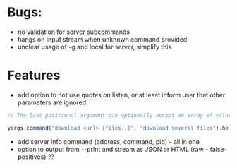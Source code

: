 # Bugs:

- no validation for server subcommands
- hangs on input stream when unknown command provided
- unclear usage of -g and local for server, simplify this

# Features

- add option to not use quotes on listen, or at least inform user that other parameters are ignored

```js
// The last positional argument can optionally accept an array of values, by using the .. operator:

yargs.command("download <url> [files..]", "download several files").help().argv
```

- add server info command (address, command, pid) - all in one
- option to output from --print and stream as JSON or HTML (raw - false-positives) ??
